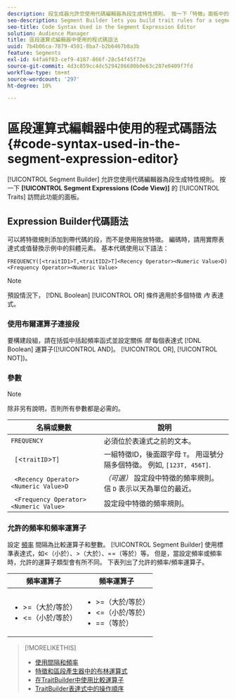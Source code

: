 ```yaml
---
description: 段生成器允許您使用代碼編輯器為段生成特性規則。 按一下「特徵」面板中的段表達式（代碼視圖）頁籤以訪問此功能。
seo-description: Segment Builder lets you build trait rules for a segment using a code editor. Click the Segment Expressions (Code View) tab in the Traits panel to access this feature.
seo-title: Code Syntax Used in the Segment Expression Editor
solution: Audience Manager
title: 區段運算式編輯器中使用的程式碼語法
uuid: 7b4b06ca-7879-4501-8ba7-b2b6467b8a3b
feature: Segments
exl-id: 64fa6f03-cef9-4187-866f-28c54f45f72e
source-git-commit: 4d3c859cc4dc5294286680b0e63c287e0409f7fd
workflow-type: tm+mt
source-wordcount: '297'
ht-degree: 10%

---
```


# 區段運算式編輯器中使用的程式碼語法 {#code-syntax-used-in-the-segment-expression-editor}

[!UICONTROL Segment Builder] 允許您使用代碼編輯器為段生成特性規則。 按一下 **[!UICONTROL Segment Expressions (Code View)]** 的 [!UICONTROL Traits] 訪問此功能的面板。

## Expression Builder代碼語法

可以將特徵規則添加到帶代碼的段，而不是使用拖放特徵。 編碼時，請用實際表達式或值替換示例中的斜體元素。 基本代碼使用以下語法：

```
FREQUENCY([<traitID1>T,<traitID2>T]<Recency Operator><Numeric Value>D)
<Frequency Operator><Numeric Value>
```

>[!NOTE]
>
>預設情況下， [!DNL Boolean] [!UICONTROL OR] 條件適用於多個特徵 *內* 表達式。

### 使用布爾運算子連接段

要構建段組，請在括弧中括起頻率函式並設定關係 *間* 每個表達式 [!DNL Boolean] 運算子([!UICONTROL AND]。 [!UICONTROL OR], [!UICONTROL NOT])。

### 參數

>[!NOTE]
>
>除非另有說明，否則所有參數都是必需的。

| 名稱或變數 | 說明 |
|---|---|
| `FREQUENCY` | 必須位於表達式之前的文本。 |
| ` [`&lt;`traitID`>`T]` | 一組特徵ID，後面跟字母 `T`。 用逗號分隔多個特徵。 例如, `[123T, 456T]`. |
| ` <Recency Operator><Numeric Value>D` | *（可選）* 設定段中特徵的頻率規則。 信 `D` 表示以天為單位的最近。 |
| ` <Frequency Operator><Numeric Value>` | 設定段中特徵的頻率規則。 |

### 允許的頻率和頻率運算子

設定 [頻率](../../features/segments/recency-and-frequency.md) 間隔為比較運算子和整數。 [!UICONTROL Segment Builder] 使用標準表達式，如&lt;（小於）、>（大於）、==（等於）等。 但是，當設定頻率或頻率時，允許的運算子類型會有所不同。 下表列出了允許的頻率/頻率運算子。

<table id="table_2F92617CB472442BA5639E24DB4E43D3"> 
 <thead> 
  <tr> 
   <th colname="col1" class="entry"> 頻率運算子 </th> 
   <th colname="col2" class="entry"> 頻率運算子 </th> 
  </tr> 
 </thead>
 <tbody> 
  <tr> 
   <td colname="col1"> 
    <ul id="ul_66D11A34097648A997BA5C6CCC38503A"> 
     <li id="li_EA0B607E58834E62B427C0B7626C2BD1">&gt;=（大於/等於） </li> 
     <li id="li_CFE3D2DBEF424093A0497A70324D5B31">&lt;=（小於/等於） </li> 
    </ul> </td> 
   <td colname="col2"> 
    <ul id="ul_A5A38BCD71B844F0B5FB28256069F87E"> 
     <li id="li_EA17C353214E4C2EA2B70169C94A2E53">&gt;=（大於/等於） </li> 
     <li id="li_87CE5CCC6B44446BB2FD0AAD47712368">&lt;=（小於/等於） </li> 
     <li id="li_7E922AEF3A524E78A18A9F6ECBF7460B">==（等於） </li> 
    </ul> </td> 
  </tr> 
 </tbody> 
</table>

>[!MORELIKETHIS]
>
>* [使用間隔和頻率](../../features/segments/recency-and-frequency.md)
>* [特徵和區段產生器中的布林運算式](../../reference/boolean-expressions-tsb.md)
>* [在TraitBuilder中使用比較運算子](../../features/traits/trait-comparison-operators.md)
>* [TraitBuilder表達式中的操作順序](../../features/traits/trait-operator-precedence.md)

